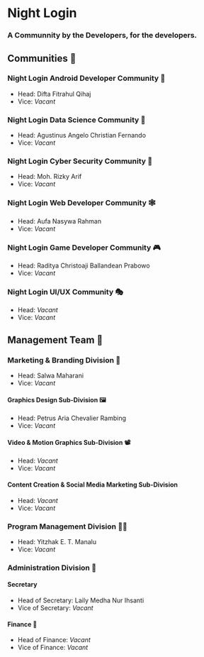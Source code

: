 # Night Login
### A Communnity by the Developers, for the developers.

## Communities 🦢
### Night Login Android Developer Community 📱
- Head: Difta Fitrahul Qihaj
- Vice: _Vacant_

### Night Login Data Science Community 📅
- Head: Agustinus Angelo Christian Fernando
- Vice: _Vacant_

### Night Login Cyber Security Community 👮
- Head: Moh. Rizky Arif
- Vice: _Vacant_

### Night Login Web Developer Community 🕸️
- Head: Aufa Nasywa Rahman
- Vice: _Vacant_

### Night Login Game Developer Community 🎮
- Head: Raditya Christoaji Ballandean Prabowo
- Vice: _Vacant_

### Night Login UI/UX Community 🎭
- Head: _Vacant_
- Vice: _Vacant_

## Management Team 🐳

### Marketing & Branding Division 📢
- Head: Salwa Maharani
- Vice: _Vacant_
#### Graphics Design Sub-Division 🖼️
- Head: Petrus Aria Chevalier Rambing
- Vice: _Vacant_
#### Video & Motion Graphics Sub-Division 📽️
- Head: _Vacant_
- Vice: _Vacant_
#### Content Creation & Social Media Marketing Sub-Division
- Head: _Vacant_
- Vice: _Vacant_

### Program Management Division 👨‍💻
- Head: Yitzhak E. T. Manalu
- Vice: _Vacant_

### Administration Division 🏢
#### Secretary
- Head of Secretary: Laily Medha Nur Ihsanti
- Vice of Secretary: _Vacant_
#### Finance 🤑
- Head of Finance: _Vacant_
- Vice of Finance: _Vacant_

<!--

**Here are some ideas to get you started:**

🙋‍♀️ A short introduction - what is your organization all about?
🌈 Contribution guidelines - how can the community get involved?
👩‍💻 Useful resources - where can the community find your docs? Is there anything else the community should know?
🍿 Fun facts - what does your team eat for breakfast?
🧙 Remember, you can do mighty things with the power of [Markdown](https://docs.github.com/github/writing-on-github/getting-started-with-writing-and-formatting-on-github/basic-writing-and-formatting-syntax)
-->
